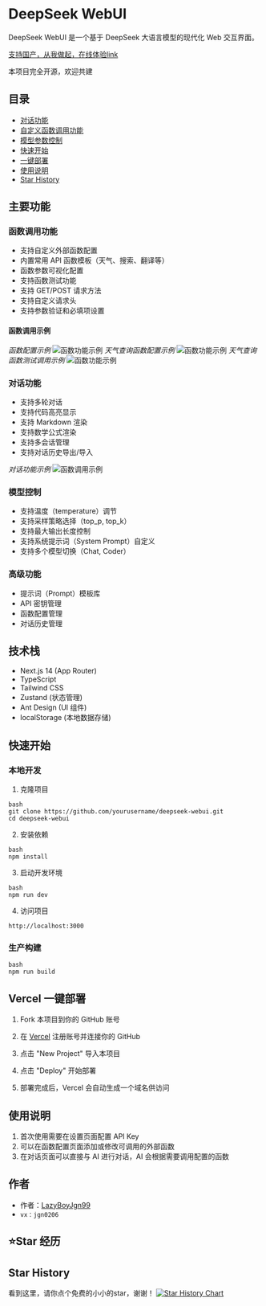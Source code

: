 # DeepSeek WebUI

DeepSeek WebUI 是一个基于 DeepSeek 大语言模型的现代化 Web 交互界面。

[支持国产，从我做起，在线体验link](https://deepseek-webui.vercel.app/)

本项目完全开源，欢迎共建

## 目录
- [对话功能](#对话功能)
- [自定义函数调用功能](#函数调用功能)
- [模型参数控制](#模型控制)
- [快速开始](#快速开始)
- [一键部署](#vercel-一键部署)
- [使用说明](#使用说明)
- [Star History](#star-history)

## 主要功能

### 函数调用功能
- 支持自定义外部函数配置
- 内置常用 API 函数模板（天气、搜索、翻译等）
- 函数参数可视化配置
- 支持函数测试功能
- 支持 GET/POST 请求方法
- 支持自定义请求头
- 支持参数验证和必填项设置

#### 函数调用示例
*函数配置示例*
![函数功能示例](docs/images/funcCall1.png)
*天气查询函数配置示例*
![函数功能示例](docs/images/funcCall3.png)
*天气查询函数测试调用示例*
![函数功能示例](docs/images/funcCall2.png)

### 对话功能
- 支持多轮对话
- 支持代码高亮显示
- 支持 Markdown 渲染
- 支持数学公式渲染
- 支持多会话管理
- 支持对话历史导出/导入

*对话功能示例*
![函数调用示例](docs/images/function-call-example.png)

### 模型控制
- 支持温度（temperature）调节
- 支持采样策略选择（top_p, top_k）
- 支持最大输出长度控制
- 支持系统提示词（System Prompt）自定义
- 支持多个模型切换（Chat, Coder）


### 高级功能
- 提示词（Prompt）模板库
- API 密钥管理
- 函数配置管理
- 对话历史管理

## 技术栈

- Next.js 14 (App Router)
- TypeScript
- Tailwind CSS
- Zustand (状态管理)
- Ant Design (UI 组件)
- localStorage (本地数据存储)

## 快速开始

### 本地开发

1. 克隆项目
```
bash
git clone https://github.com/yourusername/deepseek-webui.git
cd deepseek-webui
```
2. 安装依赖
```
bash
npm install
```
3. 启动开发环境
```
bash
npm run dev
```
4. 访问项目
```
http://localhost:3000
```
### 生产构建
```
bash
npm run build
```

## Vercel 一键部署

1. Fork 本项目到你的 GitHub 账号

2. 在 [Vercel](https://vercel.com) 注册账号并连接你的 GitHub

3. 点击 "New Project" 导入本项目

4. 点击 "Deploy" 开始部署

5. 部署完成后，Vercel 会自动生成一个域名供访问

## 使用说明

1. 首次使用需要在设置页面配置 API Key
2. 可以在函数配置页面添加或修改可调用的外部函数
3. 在对话页面可以直接与 AI 进行对话，AI 会根据需要调用配置的函数

## 作者

- 作者：[LazyBoyJgn99](https://github.com/LazyBoyJgn99)
- `vx：jgn0206`

## ⭐️Star 经历

## Star History

看到这里，请你点个免费的小小的star，谢谢！
[![Star History Chart](https://api.star-history.com/svg?repos=LazyBoyJgn99/deepseek-webui&type=Date)](https://star-history.com/#LazyBoyJgn99/deepseek-webui&Date)

